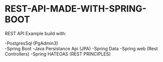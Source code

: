 # REST-API-MADE-WITH-SPRING-BOOT

REST API Example build with:

-PostgresSql (PgAdmin3)</br>
-Spring Boot
-Java Persistance Api (JPA)
-Spring Data
-Spring web (Rest Controllers)
-Spring HATEOAS (REST PRINCIPLES)


